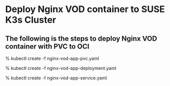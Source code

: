 # Deploy Nginx VOD container to SUSE K3s Cluster

## The following is the steps to deploy Nginx VOD container with PVC to OCI

% kubectl create -f nginx-vod-app-pvc.yaml

% kubectl create -f nginx-vod-app-deployment.yaml

% kubectl create -f nginx-vod-app-service.yaml
